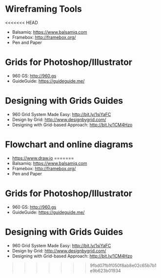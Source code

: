 # Wireframing Tools
<<<<<<< HEAD

* Balsamiq: <https://www.balsamiq.com>
* Framebox: <http://framebox.org/>
* Pen and Paper

# Grids for Photoshop/Illustrator

* 960 GS: <http://960.gs>
* GuideGuide: <https://guideguide.me/>

# Designing with Grids Guides

* 960 Grid System Made Easy: <http://bit.ly/1sjYaFC>
* Design by Grid: <http://www.designbygrid.com/>
* Designing with Grid-based Approach: <http://bit.ly/1CM4Hzo>

# Flowchart and online diagrams

* <https://www.draw.io>
=======
* Balsamiq: https://www.balsamiq.com
* Framebox: http://framebox.org/
* Pen and Paper

# Grids for Photoshop/Illustrator
* 960 GS: http://960.gs
* GuideGuide: https://guideguide.me/

# Designing with Grids Guides
* 960 Grid System Made Easy: http://bit.ly/1sjYaFC 
* Design by Grid: http://www.designbygrid.com/
* Designing with Grid-based Approach: http://bit.ly/1CM4Hzo 
>>>>>>> 9fbd07fb1f050f8ab8e02c65b7b1e9b623b01934
